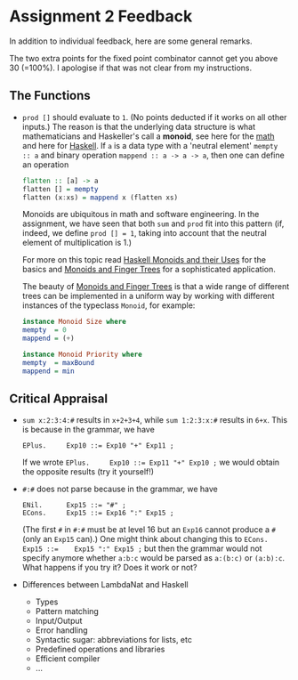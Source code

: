 # Assignment 2 Feedback

In addition to individual feedback, here are some general remarks.

The two extra points for the fixed point combinator cannot get you above 30 (=100%). I apologise if that was not clear from my instructions.

## The Functions

- `prod []` should evaluate to `1`. (No points deducted if it works on all other inputs.) The reason is that the underlying data structure is what mathematicians and Haskeller's call a **monoid**, see here for the [math](https://en.wikipedia.org/wiki/Monoid) and here for [Haskell](https://wiki.haskell.org/Monoid). If `a` is a data type with a 'neutral element' `mempty :: a` and binary operation `mappend :: a -> a -> a`, then one can define an operation
    ```haskell  
    flatten :: [a] -> a
    flatten [] = mempty
    flatten (x:xs) = mappend x (flatten xs)
    ```
    Monoids are ubiquitous in math and software engineering. In the assignment, we have seen that both `sum` and `prod` fit into this pattern (if, indeed, we define `prod [] = 1`, taking into account that the neutral element of multiplication is 1.)

    For more on this topic read [Haskell Monoids and their Uses](http://blog.sigfpe.com/2009/01/haskell-monoids-and-their-uses.html) for the basics and [Monoids and Finger Trees](https://apfelmus.nfshost.com/articles/monoid-fingertree.html) for a sophisticated application. 
    
    The beauty of [Monoids and Finger Trees](https://apfelmus.nfshost.com/articles/monoid-fingertree.html) is that a wide range of different trees can be implemented in a uniform way by working with different instances of the typeclass `Monoid`, for example:

    ```haskell
    instance Monoid Size where
    mempty  = 0
    mappend = (+)

    instance Monoid Priority where
    mempty  = maxBound
    mappend = min
    ```

## Critical Appraisal

- `sum x:2:3:4:#` results in `x+2+3+4`, while `sum 1:2:3:x:#`
results in `6+x`. This is because in the grammar, we have 
    ```
    EPlus.     Exp10 ::= Exp10 "+" Exp11 ;
    ```
    If we wrote `EPlus.     Exp10 ::= Exp11 "+" Exp10 ;` we would obtain the opposite results (try it yourself!)

- `#:#` does not parse because in the grammar, we have 
    ```
    ENil.      Exp15 ::= "#" ; 
    ECons.     Exp15 ::= Exp16 ":" Exp15 ;
    ```
    (The first `#` in `#:#` must be at level 16 but an `Exp16` cannot produce a `#` (only an `Exp15` can).) One might think about changing this to `ECons.     Exp15 ::=    Exp15 ":" Exp15 ;` but then the grammar would not specify  anymore whether `a:b:c` would be parsed as `a:(b:c)` or `(a:b):c`. What happens if you try it? Does it work or not?  

- Differences between LambdaNat and Haskell
    - Types
    - Pattern matching
    - Input/Output
    - Error handling
    - Syntactic sugar: abbreviations for lists, etc
    - Predefined operations and libraries
    - Efficient compiler
    - ...


